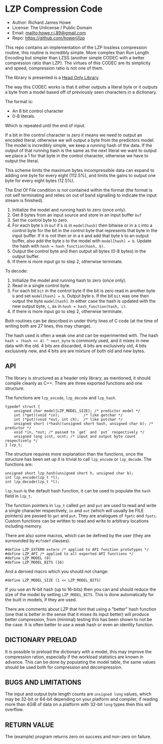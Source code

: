# LZP Compression Code

* Author: Richard James Howe
* License: The Unlicense / Public Domain
* Email: <mailto:howe.r.j.89@gmail.com>
* Repo: <https://github.com/howerj/lzp>

This repo contains an implementation of the LZP lossless compression 
routine, this routine is incredibly simple. More complex than Run Length
Encoding but simpler than LZSS (another simple CODEC with a better compression
ratio than LZP). The virtues of this CODEC are its simplicity and speed,
compression ratio is not one of them.

The library is presented is a [Head Only Library](https://en.wikipedia.org/wiki/Header-only).

The way this CODEC works is that it either outputs a literal byte or it 
outputs a byte from a model based off of previously seen characters in a
dictionary. 

The format is:

* An 8 bit control character
* 0-8 literals.

Which is repeated until the end of input.

If a bit in the control character is zero it means we need to output an encoded
literal, otherwise we will output a byte from the predictors model. The model
is incredibly simple, we keep a running hash of the data. If the output of that
running hash is the same as the next literal we want to output we place a 1 for 
that byte in the control character, otherwise we have to output the literal.

This scheme limits the maximum bytes incompressible data can expand to adding
one byte for every eight (112.5%), and limits the gains to output one byte for 
every eight bytes (12.5%).

The End Of File condition is not contained within the format (the format is not
self terminating and relies on out of band signalling to indicate the input
stream is finished).

1. Initialize the model and running hash to zero (once only).
2. Get 8 bytes from an input source and store in an input buffer `buf`
3. Set the control byte to zero.
4. For each byte `b` in `buf` if `b` is in `model[hash]` then bitwise or in
a `1` into a control byte for the bit in the control byte that represents
that byte in the input buffer. If it is not then or in a `0` and add that byte
`b` to an output buffer, also add the byte `b` to the model with 
`model[hash] = b`. Update the hash with `hash = hash_function(hash, b)`.
5. Output the control byte and then output all bytes (0-8 bytes) in the
output buffer.
6. If there is more input go to step 2, otherwise terminate.

To decode:

1. Initialize the model and running hash to zero (once only).
2. Read in a single control byte.
3. For each bit `bit` in the control byte if the bit is zero read in
another byte `b` and set `model[hash] = b`. Output byte `b`. If the
bit `bit` was one then output the byte `model[hash]`. In either case the hash
is updated with the new output byte, `c`, as in 
`hash = hash_function(hash, c)`.
4. If there is more input go to step 2, otherwise terminate.

Both routines can be described in under thirty lines of C code (at the
time of writing both are 27 lines, this may change).

The hash used is often a weak one and can be experimented with. The hash
`hash = (hash << 4) ^ next_byte` is commonly used, and it mixes in new
data with the old. 4 bits are discarded, 4 bits are exclusively old, 4 bits
exclusively new, and 4 bits are are mixture of both old and new bytes.

## API

The library is structured as a header only library, as mentioned, it should
compile cleanly as C++. There are three exported functions and one structure.

The functions are `lzp_encode`, `lzp_decode` and `lzp_hash`. 

	typedef struct {
		unsigned char model[LZP_MODEL_SIZE]; /* predictor model */
		int (*get)(void *in);           /* like getchar */
		int (*put)(void *out, int ch);  /* like putchar */
		unsigned short (*hash)(unsigned short hash, unsigned char b); /* predictor */
		void *in, *out; /* passed to `get` and `put` respectively */
		unsigned long icnt, ocnt; /* input and output byte count respectively */
	} lzp_t;

The structure requires more explanation than the functions, once the structure
has been set up it is trivial to call `lzp_encode` or `lzp_decode`. The
functions are:

	unsigned short lzp_hash(unsigned short h, unsigned char b);
	int lzp_encode(lzp_t *l);
	int lzp_decode(lzp_t *l);

`lzp_hash` is the default hash function, it can be used to populate the
`hash` field in `lzp_t`.

The function pointers in `lzp_t` called `get` and `put` are used to read and
write a single character respectively, `in` and `out` (which will usually be
FILE pointers) are passed to `get` and `put`. They are analogues of `fgetc` and
`fputc`. Custom functions can be written to read and write to arbitrary
locations including memory.

There are also some macros, which can be defined by the user (they are
surrounded by `#ifndef` clauses).

	#define LZP_EXTERN extern /* applied to API function prototypes */
	#define LZP_API /* applied to all exported API functions */
	#define LZP_MODEL (0)
	#define LZP_MODEL_BITS (16)

And a derived macro which you should not change:

	#define LZP_MODEL_SIZE (1 << LZP_MODEL_BITS)

If you use an N-bit hash (up to 16-bits) then you can and should reduce the 
size of the model by setting `LZP_MODEL_BITS`. This is done automatically for
the built in models, if they are used.

There are comments about LZP that hint that using a "better" hash function 
(one that is better in the sense that it mixes its input better) will produce
better compression, from (minimal) testing this has been shown to not be the
case. It is often better to use a weak hash or even an identity function.

## DICTIONARY PRELOAD

It is possible to preload the dictionary with a model, this may improve
the compression ration, especially if the workload statistics are known in
advance. This can be done by populating the model table, the same values
should be used both for compression and decompression.

## BUGS AND LIMITATIONS

The input and output byte length counts are `unsigned long` values, which may
be 32-bit or 64-bit depending on your platform and compiler, if reading more
than 4GiB of data on a platform with 32-bit `long` types then this will
overflow.

## RETURN VALUE

The (example) program returns zero on success and non-zero on failure.


